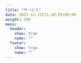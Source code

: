 ```yaml
---
title: "サービス"
date: 2021-12-13T11:20:59+09:00
weight: 300
menu:
  header:
    show: true
    name: ""
  footer:
    show: true
    name: ""
---
```

